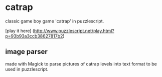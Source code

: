 catrap
======

classic game boy game 'catrap' in puzzlescript.

[play it here] (http://www.puzzlescript.net/play.html?p=93b93a3ccb38627817b2)

image parser
------------

made with Magick to parse pictures of catrap levels into text format to be used in puzzlescript.
